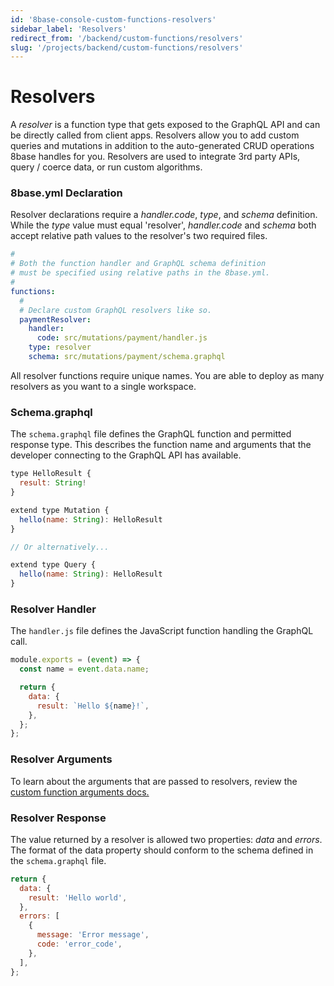 ```yaml
---
id: '8base-console-custom-functions-resolvers'
sidebar_label: 'Resolvers'
redirect_from: '/backend/custom-functions/resolvers'
slug: '/projects/backend/custom-functions/resolvers'
---
```


# Resolvers

A _resolver_ is a function type that gets exposed to the GraphQL API and can be directly called from client apps. Resolvers allow you to add custom queries and mutations in addition to the auto-generated CRUD operations 8base handles for you. Resolvers are used to integrate 3rd party APIs, query / coerce data, or run custom algorithms.

### 8base.yml Declaration

Resolver declarations require a _handler.code_, _type_, and _schema_ definition. While the _type_ value must equal 'resolver', _handler.code_ and _schema_ both accept relative path values to the resolver's two required files.

```yaml
#
# Both the function handler and GraphQL schema definition
# must be specified using relative paths in the 8base.yml.
#
functions:
  #
  # Declare custom GraphQL resolvers like so.
  paymentResolver:
    handler:
      code: src/mutations/payment/handler.js
    type: resolver
    schema: src/mutations/payment/schema.graphql
```

All resolver functions require unique names. You are able to deploy as many resolvers as you want to a single workspace.

### Schema.graphql

The `schema.graphql` file defines the GraphQL function and permitted response type. This describes the function name and arguments that the developer connecting to the GraphQL API has available.

```javascript
type HelloResult {
  result: String!
}

extend type Mutation {
  hello(name: String): HelloResult
}

// Or alternatively...

extend type Query {
  hello(name: String): HelloResult
}
```

### Resolver Handler

The `handler.js` file defines the JavaScript function handling the GraphQL call.

```javascript
module.exports = (event) => {
  const name = event.data.name;

  return {
    data: {
      result: `Hello ${name}!`,
    },
  };
};
```

### Resolver Arguments

To learn about the arguments that are passed to resolvers, review the [custom function arguments docs.](/projects/backend/custom-functions/#custom-function-arguments)

### Resolver Response

The value returned by a resolver is allowed two properties: _data_ and _errors_. The format of the data property should conform to the schema defined in the `schema.graphql` file.

```javascript
return {
  data: {
    result: 'Hello world',
  },
  errors: [
    {
      message: 'Error message',
      code: 'error_code',
    },
  ],
};
```
